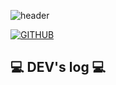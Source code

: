 <div align="left">
  
![header](https://capsule-render.vercel.app/api?type=waving&color=timeGradient&text=Welcome%20to%Yerim's%20GitHub%20👋&animation=twinkling&fontSize=35&fontAlignY=40&fontAlign=70&height=250)

  
[![GITHUB](https://hits.seeyoufarm.com/api/count/incr/badge.svg?url=https://github.com/Eom-Ye-rim&icon=github.svg&icon_color=%23FFFFFF&title=GITHUB&edge_flat=false)](https://github.com/Eom-Ye-rim)

 

## 💻 DEV's log 💻
